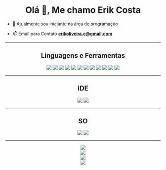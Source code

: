 <h1 align="center">Olá 👋, Me chamo Erik Costa</h1>

- 🌱 Atualmente sou iniciante na área de programação 

- 📫 Email para Contato **erikoliveira.c@gmail.com**

<hr>
<h2 align="center">Linguagens e Ferramentas</h2>
<p align="center"> 
    <img src="https://img.shields.io/badge/HTML5-E34F26?style=for-the-badge&logo=html5&logoColor=white">
    <img src="https://img.shields.io/badge/CSS3-1572B6?style=for-the-badge&logo=css3&logoColor=white">
    <img src="https://img.shields.io/badge/JavaScript-323330?style=for-the-badge&logo=javascript&logoColor=F7DF1E">
    <img src="https://img.shields.io/badge/TypeScript-007ACC?style=for-the-badge&logo=typescript&logoColor=white">
    <img src="https://img.shields.io/badge/C%23-239120?style=for-the-badge&logo=c-sharp&logoColor=white">
    <img src="https://img.shields.io/badge/Node.js-43853D?style=for-the-badge&logo=node.js&logoColor=white">
    <img src="https://img.shields.io/badge/React-20232A?style=for-the-badge&logo=react&logoColor=61DAFB">
    <img src="https://img.shields.io/badge/Markdown-000000?style=for-the-badge&logo=markdown&logoColor=white">
    <img src="	https://img.shields.io/badge/MySQL-005C84?style=for-the-badge&logo=mysql&logoColor=white">
    <img src="https://img.shields.io/badge/MariaDB-003545?style=for-the-badge&logo=mariadb&logoColor=white">
    <img src="https://img.shields.io/badge/Express.js-404D59?style=for-the-badge">
    <img src="https://img.shields.io/badge/Bootstrap-563D7C?style=for-the-badge&logo=bootstrap&logoColor=white">
    <br>
</p>
<hr>
<h2 align="center">IDE</h2>
<p align="center">
    <img src="https://img.shields.io/badge/Visual_Studio_Code-0078D4?style=for-the-badge&logo=visual%20studio%20code&logoColor=white">
    <img src="https://img.shields.io/badge/Visual_Studio-5C2D91?style=for-the-badge&logo=visual%20studio&logoColor=white">
</p>
<hr>
<h2 align="center">SO</h2>
<p align="center">
    <img src="https://img.shields.io/badge/Linux-FCC624?style=for-the-badge&logo=linux&logoColor=black">
    <img src="https://img.shields.io/badge/Windows-0078D6?style=for-the-badge&logo=windows&logoColor=white">
</p>
<hr>
<p align="center">
    <img src="https://komarev.com/ghpvc/?username=ErikCosta-O&&style=flat-square"/>
    <br>
    <img src="https://github-readme-stats-git-masterrstaa-rickstaa.vercel.app/api?username=ErikCosta-O&show_icons=true&theme=dark" align="center">
    <br>
    <img src="https://github-readme-stats-git-masterrstaa-rickstaa.vercel.app/api/top-langs/?username=ErikCosta-O&theme=dark" align="center">
<br>
    <img src="https://img.shields.io/badge/Made%20with-Markdown-1f425f.svg">
</p>
